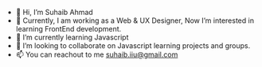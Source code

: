 - 👋 Hi, I’m Suhaib Ahmad
- 👀 Currently, I am working as a Web & UX Designer, Now I’m interested in learning FrontEnd development.
- 🌱 I’m currently learning Javascript
- 💞️ I’m looking to collaborate on Javascript learning projects and groups.
- 📫 You can reachout to me suhaib.iiu@gmail.com

<!---
suhaib52/suhaib52 is a ✨ special ✨ repository because its `README.md` (this file) appears on your GitHub profile.
You can click the Preview link to take a look at your changes.
--->
